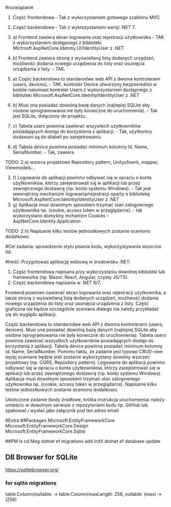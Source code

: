 ﻿#rozwiązanie
1. Część frontendowa - Tak z wykorzystaniem gotowego szablonu MVC
2. Część backendowa - Tak z wykrozystaniem wersji .NET 7.

1. a) Frontend zawiera ekran logowania oraz rejestracji użytkownika - TAK z wykorzystaniem dostępnego z biblioteki Mictrosft.AspNetCore.Idetntiy.UI/IdentityUser z .NET
1. b) Frontend zawiera stronę z wyświetlaną listą dodanych urządzeń, możliwość dodania nowego urządzenia do listy oraz usunięcia urządzenia z listy. - TAK.

2. a) Część backendowa to standarodwe web API z dwoma kontrolerami (users, devices). - TAK, kontroler Device utworzony bezpośrednio w kodzie natomiast kontroler Users z wykorzystaniem dostępnego z biblioteki Microsoft.AspNetCore.Idetntiy/IdentityUser z .NET
2. b) Musi ona posiadać dowolną bazę danych (najlepiej SQLite aby osobne oprogramowania nie były konieczne do uruchomienia). - Tak jest SQLite, dołączony do projektu.
2. c) Tabela users powinna zawierać wszystkich użytkowników posiadających dostęp do korzystania z aplikacji. - Tak, użytkonicy dodawani są do dtabeli po zarejetrowaniu.
2. d) Tabela device powinna posiadać minimum kolumny Id, Name, SerialNumber. - Tak, zawiera

TODO: 2.e) wzorce projektowe Repository pattern, Unityofowrk, mapper, Viewmodels...

2. f) Logowanie do aplikacji powinno odbywać się w opraciu o konta użytkowników, którzy zarejestrowali się w aplikacji lub przez zewnętrznego dostawcę (np. konto systemu Windows). - Tak jest wewnętrzny mechanizm logowania/rejestracji oparty o bibliotekę Microsoft.AspNetCore.Idetntiy/IdentityUser z .NET
2. g) Aplikacja musi dowolnym sposobem trzymać stan zalogownego użytkownika np. (cookie, access token w przeglądarce). - tak wykorzystano domyślny mchanizm Cookies - AspNetCore.Identity.Application  

TODO: 2.h) Napisanie kilku testów jednostkowych zostanie oceniono dodatkowo.



#Cel zadania: 
sprawdzenie stylu pisania kodu, wykorzystywania wzorców itd.

#treść:
Przygotować aplikację webową w środowisku .NET:

1. Część frontendowa napisana przy wykorzystaniu dowolnej biblioteki lub frameworka (np. Blazor, React, Angular, czysty JS/TS).
2. Część backendowa napisania w .NET 6/7.

Frontend powinien zawierać ekran logowania oraz rejestracji użytkownika, a także stronę z wyświetlaną listą dodanych urządzeń, możliwość dodania nowego urządzenia do listy oraz usunięcia urządzenia z listy.
Część graficzna nie będzie szczególnie oceniana dlatego nia należy przykładać się do wyglądu aplikacji.

Część backendowa to standarodwe web API z dwoma kontrolerami (users, devices). Musi ona posiadać dowolną bazę danych (najlepiej SQLite aby osobne oprogramowania nie były konieczne do uruchomienia).
Tabela users powinna zawierać wszystkich użytkowników posiadających dostęp do korzystania z aplikacji. Tabela device powinna posiadać minimum kolumny Id, Name, SerialNumber.
Pomimo faktu, że zadanie jest typowo CRUD-owe lepiej oceniane będzie jeśli zostanie wykorzystany dowolny wzorzec projektowy (np. CQRS, Repository pattern).
Logowanie do aplikacji powinno odbywać się w opraciu o konta użytkowników, którzy zarejestrowali się w aplikacji lub przez zewnętrznego dostawcę (np. konto systemu Windows).
Aplikacja musi dowolnym sposobem trzymać stan zalogownego użytkownika np. (cookie, access token w przeglądarce).
Napisanie kilku testów jednostkowych zostanie oceniono dodatkowo.

Ukończone zadanie (kody źródłowe, krótka instrukcja uruchomienia) należy umieścic w dowolnym serwisie z repozytoriami kodu np. GitHub lub spakować i wysłać jako załącznik pod ten adres email




#Extra
##Packages
Microsoft.EntityFrameworkCore 
Microsoft.EntityFrameworkCore.Design
Microsoft.EntityFrameworkCore.Sqlite

##PM
ls
cd Meg
dotnet ef migrations add initX
dotnet ef database update

## DB Browser for SQLite
https://sqlitebrowser.org/

### for sqlite migrations
table.Column<string>(nullable:  -> table.Column<string>(maxLength: 256, nullable:
(max) -> (256)
